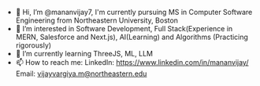 - 👋 Hi, I’m @mananvijay7, I'm currently pursuing MS in Computer Software Engineering from Northeastern University, Boston
- 👀 I’m interested in Software Development, Full Stack(Experience in MERN, Salesforce and Next.js), AI(Learning) and Algorithms (Practicing rigorously)
- 🌱 I’m currently learning ThreeJS, ML, LLM
- 📫 How to reach me:
  LinkedIn: https://www.linkedin.com/in/mananvijay/
  Email: vijayvargiya.m@northeastern.edu

<!---
mananvijay7/mananvijay7 is a ✨ special ✨ repository because its `README.md` (this file) appears on your GitHub profile.
You can click the Preview link to take a look at your changes.
--->
